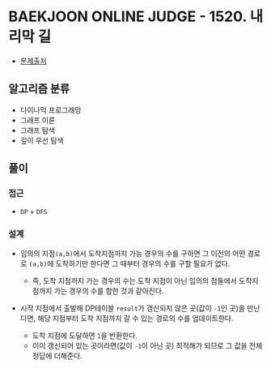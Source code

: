 # BAEKJOON ONLINE JUDGE - 1520. 내리막 길

- [문제출처](https://www.acmicpc.net/problem/1520 "1520. 내리막 길")

## 알고리즘 분류

- 다이나믹 프로그래밍
- 그래프 이론
- 그래프 탐색
- 깊이 우선 탐색

## 풀이

### 접근

- `DP` + `DFS`

### 설계

- 임의의 지점`(a,b)`에서 도착지점까지 가능 경우의 수를 구하면 그 이전의 어떤 경로로 `(a,b)`에 도착하기만 한다면 그 때부터 경우의 수를 구할 필요가 없다.
    - 즉, 도착 지점까지 가는 경우의 수는 도착 지점이 아닌 임의의 점들에서 도착지점까지 가는 경우의 수를 합한 것과 같아진다.

- 시작 지점에서 출발해 DP테이블 `result`가 갱신되지 않은 곳(값이 `-1`인 곳)을 만난다면, 해당 지점부터 도착 지점까지 갈 수 있는 경로의 수를 업데이트한다.
    - 도착 지점에 도달하면 `1`을 반환한다.
    - 이미 갱신되어 있는 곳이라면(값이 `-1`이 아닌 곳) 최적해가 되므로 그 값을 전체 정답에 더해준다.